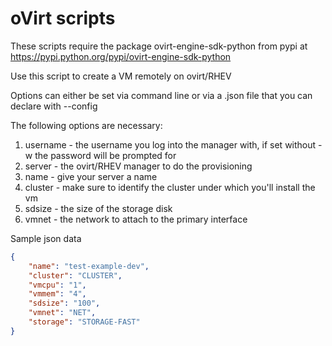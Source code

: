 # oVirt scripts

These scripts require the package ovirt-engine-sdk-python from pypi at https://pypi.python.org/pypi/ovirt-engine-sdk-python

Use this script to create a VM remotely on ovirt/RHEV

Options can either be set via command line or via a .json file that you can declare with --config

The following options are necessary:

1. username - the username you log into the manager with, if set without -w the password will be prompted for
2. server - the ovirt/RHEV manager to do the provisioning
3. name - give your server a name
4. cluster - make sure to identify the cluster under which you'll install the vm
5. sdsize - the size of the storage disk
6. vmnet - the network to attach to the primary interface

Sample json data
```json
{
	"name": "test-example-dev",
	"cluster": "CLUSTER",
	"vmcpu": "1",
	"vmmem": "4",
	"sdsize": "100",
	"vmnet": "NET",
	"storage": "STORAGE-FAST"
}
```
